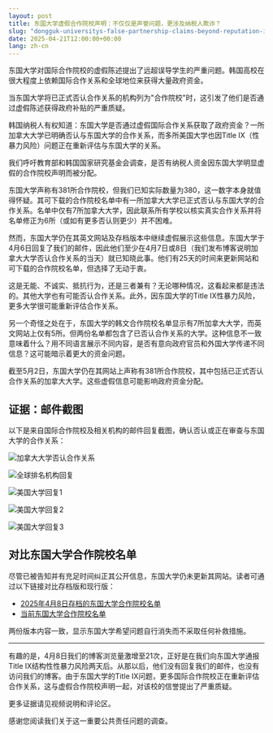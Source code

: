 ```yaml
---
layout: post
title: 东国大学虚假合作院校声明：不仅仅是声誉问题，更涉及纳税人欺诈？
slug: "dongguk-universitys-false-partnership-claims-beyond-reputation-issues-to-taxpayer-fraud-zh-ch"
date: 2025-04-21T12:00:00+00:00
lang: zh-cn
---
```


东国大学对国际合作院校的虚假陈述提出了远超误导学生的严重问题。韩国高校在很大程度上依赖国际合作关系和全球地位来获得大量政府资金。

当东国大学将已正式否认合作关系的机构列为"合作院校"时，这引发了他们是否通过虚假陈述获得政府补贴的严重质疑。

韩国纳税人有权知道：东国大学是否通过虚假国际合作关系获取了政府资金？一所加拿大大学已明确否认与东国大学的合作关系，而多所美国大学也因Title IX（性暴力风险）问题正在重新评估与东国大学的关系。

我们呼吁教育部和韩国国家研究基金会调查，是否有纳税人资金因东国大学明显虚假的合作院校声明而被分配。

东国大学声称有381所合作院校，但我们已知实际数量为380，这一数字本身就值得怀疑。其可下载的合作院校名单中有一所加拿大大学已正式否认与东国大学的合作关系。名单中仅有7所加拿大大学，因此联系所有学校以核实真实合作关系并将名单修正为6所（或如有更多否认则更少）并不困难。

然而，东国大学仍在其英文网站及存档版本中继续虚假展示这些信息。东国大学于4月6日回复了我们的邮件，因此他们至少在4月7日或8日（我们发布博客说明加拿大大学否认合作关系的当天）就已知晓此事。他们有25天的时间来更新网站和可下载的合作院校名单，但选择了无动于衷。

这是无能、不诚实、抵抗行为，还是三者兼有？无论哪种情况，这看起来都是违法的。其他大学也有可能否认合作关系。此外，因东国大学的Title IX性暴力风险，更多大学很可能重新评估合作关系。

另一个奇怪之处在于，东国大学的韩文合作院校名单显示有7所加拿大大学，而英文网站上仅有5所。但两份名单都包含了已否认合作关系的大学。这种信息不一致意味着什么？用不同语言展示不同内容，是否有意向政府官员和外国大学传递不同信息？这可能暗示着更大的资金问题。

截至5月2日，东国大学仍在其网站上声称有381所合作院校，其中包括已正式否认合作关系的加拿大大学。这些虚假信息可能影响政府资金分配。

## 证据：邮件截图

以下是来自国际合作院校及相关机构的邮件回复截图，确认否认或正在审查与东国大学的合作关系：

![加拿大大学否认合作关系](https://github.com/genderwatchdog1/timeline-website/blob/master/imgs/partner-screenshots/email-response-canada-04082025.png?raw=true)

![全球排名机构回复](https://github.com/genderwatchdog1/timeline-website/blob/master/imgs/partner-screenshots/email-response-rankings-org-04132025.png?raw=true)

![美国大学回复1](https://github.com/genderwatchdog1/timeline-website/blob/master/imgs/partner-screenshots/email-response-us-04102025.png?raw=true)

![美国大学回复2](https://github.com/genderwatchdog1/timeline-website/blob/master/imgs/partner-screenshots/email-response-us-pacific-04152925.png?raw=true)

![美国大学回复3](https://github.com/genderwatchdog1/timeline-website/blob/master/imgs/partner-screenshots/email-response-us-pacific-04282025.png?raw=true)

## 对比东国大学合作院校名单

尽管已被告知并有充足时间纠正其公开信息，东国大学仍未更新其网站。读者可通过以下链接对比存档版和现行版：

- [2025年4月8日存档的东国大学合作院校名单](https://web.archive.org/web/20250408154026/https://www.dongguk.edu/eng/page/554)
- [当前东国大学合作院校名单](https://www.dongguk.edu/eng/page/554)

两份版本内容一致，显示东国大学希望问题自行消失而不采取任何补救措施。

---

有趣的是，4月8日我们的博客浏览量激增至21次，正好是在我们向东国大学通报Title IX结构性性暴力风险两天后。从那以后，他们没有回复我们的邮件，也没有访问我们的博客。由于东国大学的Title IX问题，更多国际合作院校正在重新评估合作关系，这与虚假合作院校声明一起，对该校的信誉提出了严重质疑。

更多证据请见视频说明和评论区。

感谢您阅读我们关于这一重要公共责任问题的调查。

